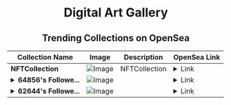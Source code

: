 <div align="center">

# Digital Art Gallery

## Trending Collections on OpenSea

| Collection Name                       | Image                                                                                     | Description                       | OpenSea Link                                                                                          |
|---------------------------------------|-------------------------------------------------------------------------------------------|-----------------------------------|--------------------------------------------------------------------------------------------------------|
| **NFTCollection** | ![Image](https://i.seadn.io/s/raw/files/7651c10d01168eb323bbb65846d677c9.png?w=500&auto=format?w=200&auto=format) | NFTCollection | <details><summary>Link</summary>[NFTCollection](https://opensea.io/collection/nftcollection-130)</details> |
| **<details><summary>64856's Followe...</summary>64856's Follower</details>** | ![Image](https://i.seadn.io/s/raw/files/19f9f090920392cc3650cbdf4361755b.png?w=500&auto=format?w=200&auto=format) |  | <details><summary>Link</summary>[64856's Follower](https://opensea.io/collection/64856-s-follower)</details> |
| **<details><summary>62644's Followe...</summary>62644's Follower</details>** | ![Image](https://i.seadn.io/s/raw/files/19f9f090920392cc3650cbdf4361755b.png?w=500&auto=format?w=200&auto=format) |  | <details><summary>Link</summary>[62644's Follower](https://opensea.io/collection/62644-s-follower)</details> |

</div>
